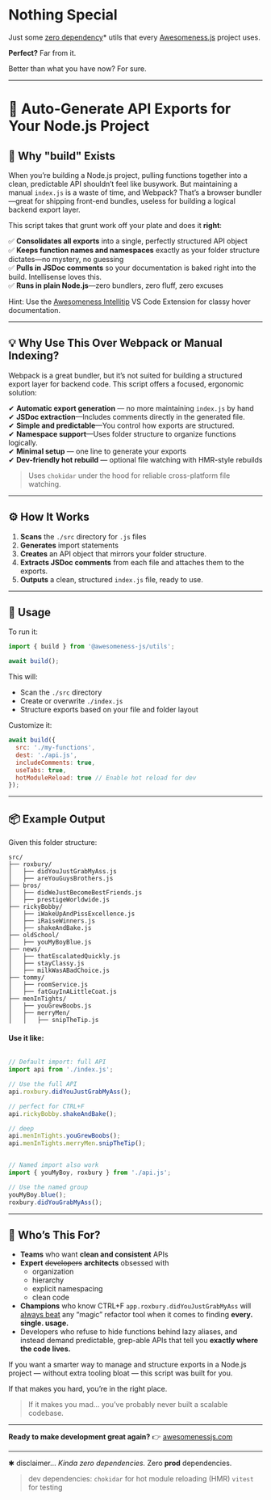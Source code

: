 # Nothing Special

Just some <u>zero dependency</u>* utils that every [Awesomeness.js](https://github.com/awesomeness-js) project uses.

**Perfect?** Far from it.

Better than what you have now? For sure.

---

# 🚀 Auto-Generate API Exports for Your Node.js Project  

## 📌 Why "build" Exists  

When you’re building a Node.js project, pulling functions together into a clean, predictable API shouldn’t feel like busywork. But maintaining a manual `index.js` is a waste of time, and Webpack? That’s a browser bundler—great for shipping front-end bundles, useless for building a logical backend export layer.  

This script takes that grunt work off your plate and does it **right**:  

✅ **Consolidates all exports** into a single, perfectly structured API object  
✅ **Keeps function names and namespaces** exactly as your folder structure dictates—no mystery, no guessing  
✅ **Pulls in JSDoc comments** so your documentation is baked right into the build. Intellisense loves this.  
✅ **Runs in plain Node.js**—zero bundlers, zero fluff, zero excuses  


Hint: Use the [Awesomeness Intellitip](https://marketplace.visualstudio.com/items?itemName=awesomeness.awesomeness-intellitip) VS Code Extension for classy hover documentation.


---

## 💡 Why Use This Over Webpack or Manual Indexing?  

Webpack is a great bundler, but it’s not suited for building a structured export layer for backend code. This script offers a focused, ergonomic solution:  

✔ **Automatic export generation** — no more maintaining `index.js` by hand  
✔ **JSDoc extraction**—Includes comments directly in the generated file.  
✔ **Simple and predictable**—You control how exports are structured.  
✔ **Namespace support**—Uses folder structure to organize functions logically.  
✔ **Minimal setup** — one line to generate your exports  
✔ **Dev-friendly hot rebuild** — optional file watching with HMR-style rebuilds  

> Uses `chokidar` under the hood for reliable cross-platform file watching.

---

## ⚙️ How It Works  

1. **Scans** the `./src` directory for `.js` files  
2. **Generates** import statements  
3. **Creates** an API object that mirrors your folder structure.  
4. **Extracts JSDoc comments** from each file and attaches them to the exports.  
5. **Outputs** a clean, structured `index.js` file, ready to use.  

---

## 🔧 Usage  

To run it:

```js
import { build } from '@awesomeness-js/utils';

await build();
```

This will:
- Scan the `./src` directory
- Create or overwrite `./index.js`
- Structure exports based on your file and folder layout

Customize it:

```js
await build({
  src: './my-functions',
  dest: './api.js',
  includeComments: true,
  useTabs: true,
  hotModuleReload: true // Enable hot reload for dev
});
```

---

## 📦 Example Output  

Given this folder structure:

```
src/
├── roxbury/
│   ├── didYouJustGrabMyAss.js
│   ├── areYouGuysBrothers.js
├── bros/
│   ├── didWeJustBecomeBestFriends.js
│   ├── prestigeWorldwide.js
├── rickyBobby/
│   ├── iWakeUpAndPissExcellence.js
│   ├── iRaiseWinners.js
│   ├── shakeAndBake.js
├── oldSchool/
│   ├── youMyBoyBlue.js
├── news/
│   ├── thatEscalatedQuickly.js
│   ├── stayClassy.js
│   ├── milkWasABadChoice.js
├── tommy/
│   ├── roomService.js
│   ├── fatGuyInALittleCoat.js
├── menInTights/
│   ├── youGrewBoobs.js
│   ├── merryMen/
│   │   ├── snipTheTip.js
```


#### Use it like:

```js

// Default import: full API
import api from './index.js';

// Use the full API
api.roxbury.didYouJustGrabMyAss();

// perfect for CTRL+F
api.rickyBobby.shakeAndBake();

// deep
api.menInTights.youGrewBoobs();
api.menInTights.merryMen.snipTheTip();

```

```js

// Named import also work
import { youMyBoy, roxbury } from './api.js';

// Use the named group
youMyBoy.blue();
roxbury.didYouGrabMyAss();

```

---

## 💪 Who’s This For?  

- **Teams** who want **clean and consistent** APIs  
- **Expert** ~~developers~~ **architects** obsessed with 
  - organization
  - hierarchy
  - explicit namespacing
  - clean code
- **Champions** who know CTRL+F `app.roxbury.didYouJustGrabMyAss` will <u>always beat</u> any “magic” refactor tool when it comes to finding **every. single. usage.**  
- Developers who refuse to hide functions behind lazy aliases, and instead demand predictable, grep-able APIs that tell you **exactly where the code lives.**

If you want a smarter way to manage and structure exports in a Node.js project — without extra tooling bloat — this script was built for you.

If that makes you hard, you’re in the right place. 

> If it makes you mad… you’ve probably never built a scalable codebase.

---

**Ready to make development great again?**
👉 [awesomenessjs.com](https://awesomenessjs.com)

--- 
✱ disclaimer... *Kinda zero dependencies.*
Zero **prod** dependencies.
> dev dependencies:
> `chokidar` for hot module reloading (HMR) 
> `vitest` for testing